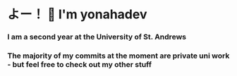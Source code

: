 <h1 align="left">よー！ 👋 I'm yonahadev</h1>

###

<h3 align="left">I am a second year at the University of St. Andrews</h3>
<h3 align="left">The majority of my commits at the moment are private uni work - but feel free to check out my other stuff</h3>
